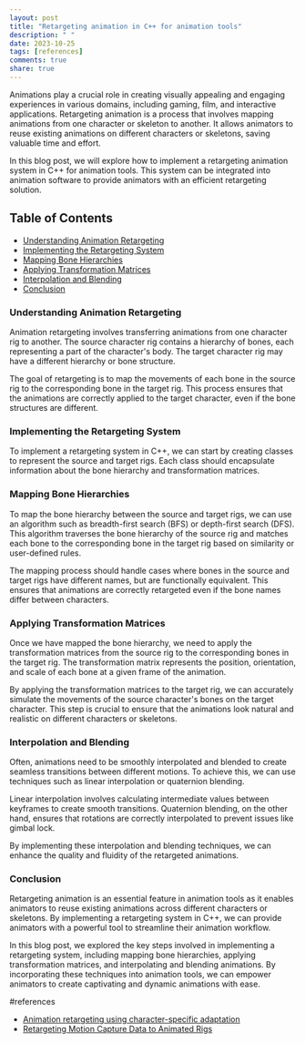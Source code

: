 ```yaml
---
layout: post
title: "Retargeting animation in C++ for animation tools"
description: " "
date: 2023-10-25
tags: [references]
comments: true
share: true
---
```


Animations play a crucial role in creating visually appealing and engaging experiences in various domains, including gaming, film, and interactive applications. Retargeting animation is a process that involves mapping animations from one character or skeleton to another. It allows animators to reuse existing animations on different characters or skeletons, saving valuable time and effort.

In this blog post, we will explore how to implement a retargeting animation system in C++ for animation tools. This system can be integrated into animation software to provide animators with an efficient retargeting solution. 

## Table of Contents

- [Understanding Animation Retargeting](#understanding-animation-retargeting)
- [Implementing the Retargeting System](#implementing-the-retargeting-system)
- [Mapping Bone Hierarchies](#mapping-bone-hierarchies)
- [Applying Transformation Matrices](#applying-transformation-matrices)
- [Interpolation and Blending](#interpolation-and-blending)
- [Conclusion](#conclusion)

### Understanding Animation Retargeting

Animation retargeting involves transferring animations from one character rig to another. The source character rig contains a hierarchy of bones, each representing a part of the character's body. The target character rig may have a different hierarchy or bone structure.

The goal of retargeting is to map the movements of each bone in the source rig to the corresponding bone in the target rig. This process ensures that the animations are correctly applied to the target character, even if the bone structures are different.

### Implementing the Retargeting System

To implement a retargeting system in C++, we can start by creating classes to represent the source and target rigs. Each class should encapsulate information about the bone hierarchy and transformation matrices.

### Mapping Bone Hierarchies

To map the bone hierarchy between the source and target rigs, we can use an algorithm such as breadth-first search (BFS) or depth-first search (DFS). This algorithm traverses the bone hierarchy of the source rig and matches each bone to the corresponding bone in the target rig based on similarity or user-defined rules.

The mapping process should handle cases where bones in the source and target rigs have different names, but are functionally equivalent. This ensures that animations are correctly retargeted even if the bone names differ between characters.

### Applying Transformation Matrices

Once we have mapped the bone hierarchy, we need to apply the transformation matrices from the source rig to the corresponding bones in the target rig. The transformation matrix represents the position, orientation, and scale of each bone at a given frame of the animation.

By applying the transformation matrices to the target rig, we can accurately simulate the movements of the source character's bones on the target character. This step is crucial to ensure that the animations look natural and realistic on different characters or skeletons.

### Interpolation and Blending

Often, animations need to be smoothly interpolated and blended to create seamless transitions between different motions. To achieve this, we can use techniques such as linear interpolation or quaternion blending.

Linear interpolation involves calculating intermediate values between keyframes to create smooth transitions. Quaternion blending, on the other hand, ensures that rotations are correctly interpolated to prevent issues like gimbal lock.

By implementing these interpolation and blending techniques, we can enhance the quality and fluidity of the retargeted animations.

### Conclusion

Retargeting animation is an essential feature in animation tools as it enables animators to reuse existing animations across different characters or skeletons. By implementing a retargeting system in C++, we can provide animators with a powerful tool to streamline their animation workflow.

In this blog post, we explored the key steps involved in implementing a retargeting system, including mapping bone hierarchies, applying transformation matrices, and interpolating and blending animations. By incorporating these techniques into animation tools, we can empower animators to create captivating and dynamic animations with ease.

#references
- [Animation retargeting using character-specific adaptation](https://dl.acm.org/doi/10.1145/2522628.2522640)
- [Retargeting Motion Capture Data to Animated Rigs](https://dl.acm.org/doi/10.1145/834392.834407)